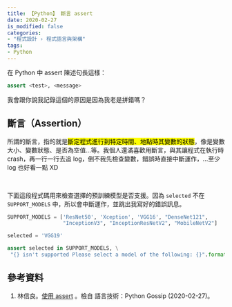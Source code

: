 ```yaml
---
title: 【Python】 斷言 assert
date: 2020-02-27
is_modified: false
categories:
- "程式設計 › 程式語言與架構"
tags:
- Python
--- 
```


在 Python 中 assert 陳述句長這樣：
```python
assert <test>, <message>
```
  
我會跟你說我記錄這個的原因是因為我老是拼錯嗎？

<!--more-->
## 斷言（Assertion）

所謂的斷言，指的就是<mark>斷定程式進行到特定時間、地點時其變數的狀態</mark>，像是變數大小、變數狀態、是否為空值...等。我個人還滿喜歡用斷言，與其讓程式在執行時 crash，再一行一行去追 log，倒不我先檢查變數，錯誤時直接中斷運作，...至少 log 也好看一點 XD

<br class="big">

下面這段程式碼用來檢查選擇的預訓練模型是否支援。因為 `selected` 不在 `SUPPORT_MODELS` 中，所以會中斷運作，並跳出我寫好的錯誤訊息。

```python
SUPPORT_MODELS = ['ResNet50', 'Xception', 'VGG16', "DenseNet121",
                  "InceptionV3", "InceptionResNetV2", "MobileNetV2"]

selected = 'VGG19'

assert selected in SUPPORT_MODELS, \
 "{} isn't supported Please select a model of the following: {}".format(self.apps, ",".join(SUPPORT_MODELS))

```



## 參考資料 
1. 林信良。[使用 assert](https://openhome.cc/Gossip/Python/Assert.html) 。檢自 語言技術：Python Gossip (2020-02-27)。
